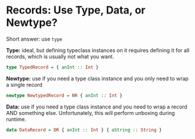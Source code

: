 # Records: Use Type, Data, or Newtype?

Short answer: use `type`

**Type:** ideal, but defining typeclass instances on it requires defining it for all records, which is usually not what you want.
```haskell
type TypedRecord = { anInt :: Int }
```

**Newtype:** use if you need a type class instance and you only need to wrap a single record
```haskell
newtype NewtypedRecord = NR { anInt :: Int }
```

**Data:** use if you need a type class instance and you need to wrap a record AND something else. Unfortunately, this will perform unboxing during runtime.
```haskell
data DataRecord = DR { anInt :: Int } { aString :: String }
```
